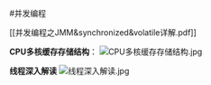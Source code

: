 #并发编程

[[并发编程之JMM&synchronized&volatile详解.pdf]]

**CPU多核缓存存储结构**：
![CPU多核缓存存储结构.jpg](https://cdn.nlark.com/yuque/0/2021/jpeg/663445/1617664025554-bab6a350-2544-4b0d-97b7-34697376017a.jpeg#averageHue=%23f6f5ec&height=1024&id=HgmSt&originHeight=1024&originWidth=1765&originalType=binary&ratio=1&rotation=0&showTitle=false&size=71174&status=done&style=none&title=&width=1765)

**线程深入解读**
![线程深入解读.jpg](https://cdn.nlark.com/yuque/0/2021/jpeg/663445/1617664091796-e3a000b7-f752-4181-a0a0-84a5c8260e45.jpeg#averageHue=%23f9f9f9&height=1022&id=nX8eH&originHeight=1022&originWidth=1453&originalType=binary&ratio=1&rotation=0&showTitle=false&size=48053&status=done&style=none&title=&width=1453)




